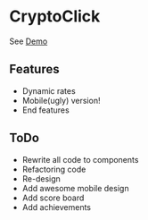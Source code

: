 # CryptoClick

See [Demo](https://crypto.qwiwi.xyz/)

## Features
* Dynamic rates
* Mobile(ugly) version!
* End features

## ToDo
* Rewrite all code to components
* Refactoring code
* Re-design
* Add awesome mobile design
* Add score board
* Add achievements